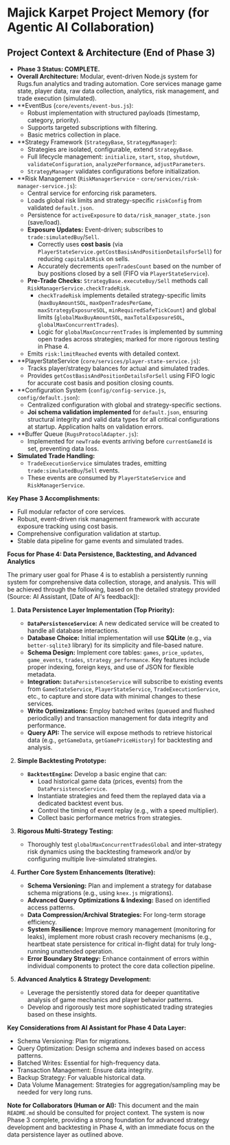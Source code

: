 # Majick Karpet Project Memory (for Agentic AI Collaboration)

## Project Context & Architecture (End of Phase 3)

- **Phase 3 Status: COMPLETE.**
- **Overall Architecture:** Modular, event-driven Node.js system for Rugs.fun analytics and trading automation. Core services manage game state, player data, raw data collection, analytics, risk management, and trade execution (simulated).
- **EventBus (`core/events/event-bus.js`):
  - Robust implementation with structured payloads (timestamp, category, priority).
  - Supports targeted subscriptions with filtering.
  - Basic metrics collection in place.
- **Strategy Framework (`StrategyBase`, `StrategyManager`):
  - Strategies are isolated, configurable, extend `StrategyBase`.
  - Full lifecycle management: `initialize`, `start`, `stop`, `shutdown`, `validateConfiguration`, `analyzePerformance`, `adjustParameters`.
  - `StrategyManager` validates configurations before initialization.
- **Risk Management (`RiskManagerService` - `core/services/risk-manager-service.js`):
  - Central service for enforcing risk parameters.
  - Loads global risk limits and strategy-specific `riskConfig` from validated `default.json`.
  - Persistence for `activeExposure` to `data/risk_manager_state.json` (save/load).
  - **Exposure Updates:** Event-driven; subscribes to `trade:simulatedBuy`/`Sell`.
    - Correctly uses **cost basis** (via `PlayerStateService.getCostBasisAndPositionDetailsForSell`) for reducing `capitalAtRisk` on sells.
    - Accurately decrements `openTradesCount` based on the number of buy positions closed by a sell (FIFO via `PlayerStateService`).
  - **Pre-Trade Checks:** `StrategyBase.executeBuy/Sell` methods call `RiskManagerService.checkTradeRisk`.
    - `checkTradeRisk` implements detailed strategy-specific limits (`maxBuyAmountSOL`, `maxOpenTradesPerGame`, `maxStrategyExposureSOL`, `minRequiredSafeTickCount`) and global limits (`globalMaxBuyAmountSOL`, `maxTotalExposureSOL`, `globalMaxConcurrentTrades`).
    - Logic for `globalMaxConcurrentTrades` is implemented by summing open trades across strategies; marked for more rigorous testing in Phase 4.
  - Emits `risk:limitReached` events with detailed context.
- **PlayerStateService (`core/services/player-state-service.js`):
  - Tracks player/strategy balances for actual and simulated trades.
  - Provides `getCostBasisAndPositionDetailsForSell` using FIFO logic for accurate cost basis and position closing counts.
- **Configuration System (`config/config-service.js`, `config/default.json`):
  - Centralized configuration with global and strategy-specific sections.
  - **Joi schema validation implemented** for `default.json`, ensuring structural integrity and valid data types for all critical configurations at startup. Application halts on validation errors.
- **Buffer Queue (`RugsProtocolAdapter.js`):
  - Implemented for `newTrade` events arriving before `currentGameId` is set, preventing data loss.
- **Simulated Trade Handling:**
  - `TradeExecutionService` simulates trades, emitting `trade:simulatedBuy`/`Sell` events.
  - These events are consumed by `PlayerStateService` and `RiskManagerService`.

**Key Phase 3 Accomplishments:**
- Full modular refactor of core services.
- Robust, event-driven risk management framework with accurate exposure tracking using cost basis.
- Comprehensive configuration validation at startup.
- Stable data pipeline for game events and simulated trades.

**Focus for Phase 4: Data Persistence, Backtesting, and Advanced Analytics**

The primary user goal for Phase 4 is to establish a persistently running system for comprehensive data collection, storage, and analysis. This will be achieved through the following, based on the detailed strategy provided (Source: AI Assistant, [Date of AI's feedback]):

1.  **Data Persistence Layer Implementation (Top Priority):**
    *   **`DataPersistenceService`:** A new dedicated service will be created to handle all database interactions.
    *   **Database Choice:** Initial implementation will use **SQLite** (e.g., via `better-sqlite3` library) for its simplicity and file-based nature.
    *   **Schema Design:** Implement core tables: `games`, `price_updates`, `game_events`, `trades`, `strategy_performance`. Key features include proper indexing, foreign keys, and use of JSON for flexible metadata.
    *   **Integration:** `DataPersistenceService` will subscribe to existing events from `GameStateService`, `PlayerStateService`, `TradeExecutionService`, etc., to capture and store data with minimal changes to these services.
    *   **Write Optimizations:** Employ batched writes (queued and flushed periodically) and transaction management for data integrity and performance.
    *   **Query API:** The service will expose methods to retrieve historical data (e.g., `getGameData`, `getGamePriceHistory`) for backtesting and analysis.

2.  **Simple Backtesting Prototype:**
    *   **`BacktestEngine`:** Develop a basic engine that can:
        *   Load historical game data (prices, events) from the `DataPersistenceService`.
        *   Instantiate strategies and feed them the replayed data via a dedicated backtest event bus.
        *   Control the timing of event replay (e.g., with a speed multiplier).
        *   Collect basic performance metrics from strategies.

3.  **Rigorous Multi-Strategy Testing:**
    *   Thoroughly test `globalMaxConcurrentTradesGlobal` and inter-strategy risk dynamics using the backtesting framework and/or by configuring multiple live-simulated strategies.

4.  **Further Core System Enhancements (Iterative):**
    *   **Schema Versioning:** Plan and implement a strategy for database schema migrations (e.g., using `knex.js` migrations).
    *   **Advanced Query Optimizations & Indexing:** Based on identified access patterns.
    *   **Data Compression/Archival Strategies:** For long-term storage efficiency.
    *   **System Resilience:** Improve memory management (monitoring for leaks), implement more robust crash recovery mechanisms (e.g., heartbeat state persistence for critical in-flight data) for truly long-running unattended operation.
    *   **Error Boundary Strategy:** Enhance containment of errors within individual components to protect the core data collection pipeline.

5.  **Advanced Analytics & Strategy Development:**
    *   Leverage the persistently stored data for deeper quantitative analysis of game mechanics and player behavior patterns.
    *   Develop and rigorously test more sophisticated trading strategies based on these insights.

**Key Considerations from AI Assistant for Phase 4 Data Layer:**
*   Schema Versioning: Plan for migrations.
*   Query Optimization: Design schema and indexes based on access patterns.
*   Batched Writes: Essential for high-frequency data.
*   Transaction Management: Ensure data integrity.
*   Backup Strategy: For valuable historical data.
*   Data Volume Management: Strategies for aggregation/sampling may be needed for very long runs.

**Note for Collaborators (Human or AI):**
This document and the main `README.md` should be consulted for project context. The system is now Phase 3 complete, providing a strong foundation for advanced strategy development and backtesting in Phase 4, with an immediate focus on the data persistence layer as outlined above. 